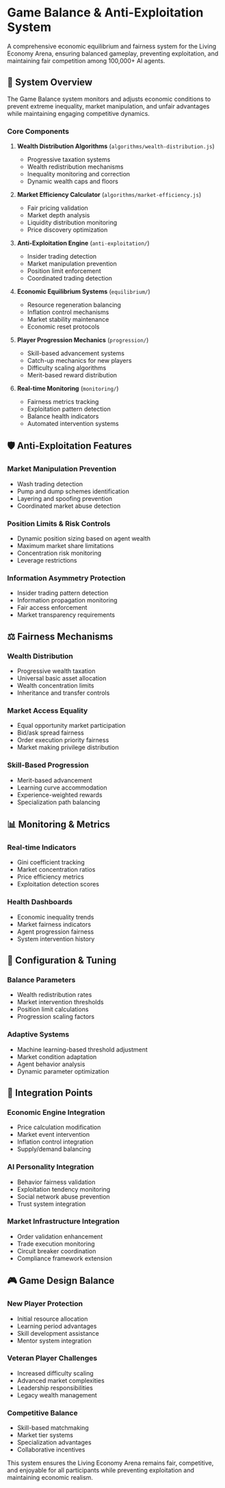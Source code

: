 # Game Balance & Anti-Exploitation System

A comprehensive economic equilibrium and fairness system for the Living Economy Arena, ensuring balanced gameplay, preventing exploitation, and maintaining fair competition among 100,000+ AI agents.

## 🎯 System Overview

The Game Balance system monitors and adjusts economic conditions to prevent extreme inequality, market manipulation, and unfair advantages while maintaining engaging competitive dynamics.

### Core Components

1. **Wealth Distribution Algorithms** (`algorithms/wealth-distribution.js`)
   - Progressive taxation systems
   - Wealth redistribution mechanisms
   - Inequality monitoring and correction
   - Dynamic wealth caps and floors

2. **Market Efficiency Calculator** (`algorithms/market-efficiency.js`)
   - Fair pricing validation
   - Market depth analysis
   - Liquidity distribution monitoring
   - Price discovery optimization

3. **Anti-Exploitation Engine** (`anti-exploitation/`)
   - Insider trading detection
   - Market manipulation prevention
   - Position limit enforcement
   - Coordinated trading detection

4. **Economic Equilibrium Systems** (`equilibrium/`)
   - Resource regeneration balancing
   - Inflation control mechanisms
   - Market stability maintenance
   - Economic reset protocols

5. **Player Progression Mechanics** (`progression/`)
   - Skill-based advancement systems
   - Catch-up mechanics for new players
   - Difficulty scaling algorithms
   - Merit-based reward distribution

6. **Real-time Monitoring** (`monitoring/`)
   - Fairness metrics tracking
   - Exploitation pattern detection
   - Balance health indicators
   - Automated intervention systems

## 🛡️ Anti-Exploitation Features

### Market Manipulation Prevention
- Wash trading detection
- Pump and dump schemes identification
- Layering and spoofing prevention
- Coordinated market abuse detection

### Position Limits & Risk Controls
- Dynamic position sizing based on agent wealth
- Maximum market share limitations
- Concentration risk monitoring
- Leverage restrictions

### Information Asymmetry Protection
- Insider trading pattern detection
- Information propagation monitoring
- Fair access enforcement
- Market transparency requirements

## ⚖️ Fairness Mechanisms

### Wealth Distribution
- Progressive wealth taxation
- Universal basic asset allocation
- Wealth concentration limits
- Inheritance and transfer controls

### Market Access Equality
- Equal opportunity market participation
- Bid/ask spread fairness
- Order execution priority fairness
- Market making privilege distribution

### Skill-Based Progression
- Merit-based advancement
- Learning curve accommodation
- Experience-weighted rewards
- Specialization path balancing

## 📊 Monitoring & Metrics

### Real-time Indicators
- Gini coefficient tracking
- Market concentration ratios
- Price efficiency metrics
- Exploitation detection scores

### Health Dashboards
- Economic inequality trends
- Market fairness indicators
- Agent progression fairness
- System intervention history

## 🔧 Configuration & Tuning

### Balance Parameters
- Wealth redistribution rates
- Market intervention thresholds
- Position limit calculations
- Progression scaling factors

### Adaptive Systems
- Machine learning-based threshold adjustment
- Market condition adaptation
- Agent behavior analysis
- Dynamic parameter optimization

## 🚀 Integration Points

### Economic Engine Integration
- Price calculation modification
- Market event intervention
- Inflation control integration
- Supply/demand balancing

### AI Personality Integration
- Behavior fairness validation
- Exploitation tendency monitoring
- Social network abuse prevention
- Trust system integration

### Market Infrastructure Integration
- Order validation enhancement
- Trade execution monitoring
- Circuit breaker coordination
- Compliance framework extension

## 🎮 Game Design Balance

### New Player Protection
- Initial resource allocation
- Learning period advantages
- Skill development assistance
- Mentor system integration

### Veteran Player Challenges
- Increased difficulty scaling
- Advanced market complexities
- Leadership responsibilities
- Legacy wealth management

### Competitive Balance
- Skill-based matchmaking
- Market tier systems
- Specialization advantages
- Collaborative incentives

This system ensures the Living Economy Arena remains fair, competitive, and enjoyable for all participants while preventing exploitation and maintaining economic realism.
